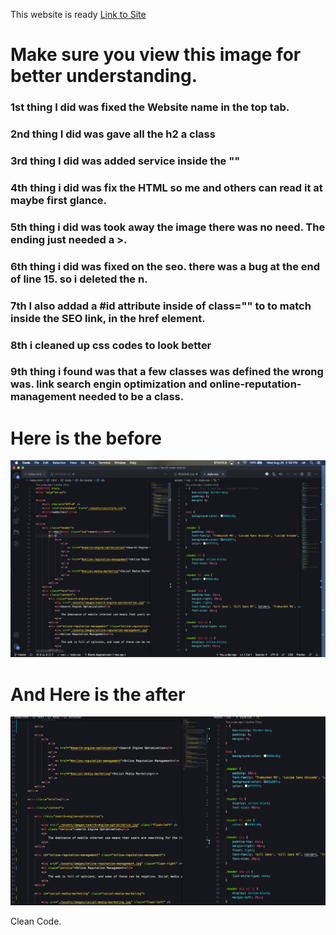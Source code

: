 This website is ready
<a href="https://dagreatcode.github.io/code-refactor-gt/">Link to Site</a>


# Make sure you view this image for better understanding.

### 1st thing I did was fixed the Website name in the top tab.
### 2nd thing I did was gave all the h2 a class

### 3rd thing I did was added service inside the ""

### 4th thing i did was fix the HTML so me and others can read it at maybe first glance.

### 5th thing i did was took away the image there was no need. The ending just needed a >.

### 6th thing i did was fixed on the seo. there was a bug at the end of line 15. so i deleted the n.

### 7th I also addad a #id attribute inside of class="" to to match inside the SEO link, in the href element.

### 8th i cleaned up css codes to look better

### 9th thing i found was that a few classes was defined the wrong was. link search engin optimization and online-reputation-management needed to be a class.


# Here is the before
<img src="./assets/images/ScreenShot.png" alt="ScreenShot" />

# And Here is the after
<img src="./assets/images/ScreenShot2.png" alt="ScreenShot2" />

Clean Code.
